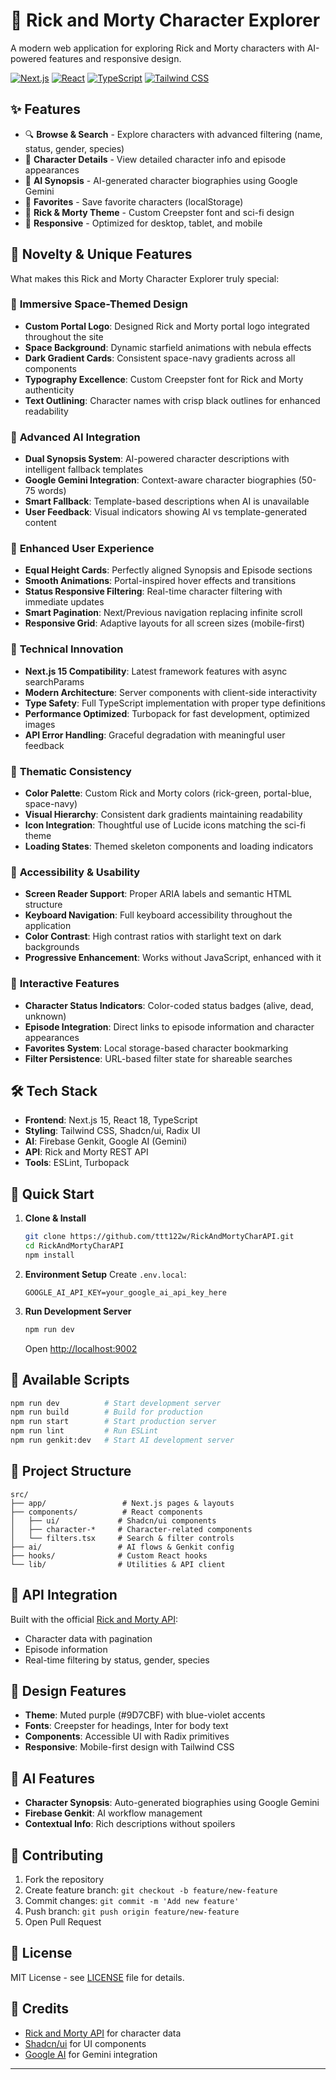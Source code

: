# 🚀 Rick and Morty Character Explorer

A modern web application for exploring Rick and Morty characters with AI-powered features and responsive design.

[![Next.js](https://img.shields.io/badge/Next.js-15.3.3-black?style=flat-square&logo=next.js)](https://nextjs.org/)
[![React](https://img.shields.io/badge/React-18.3.1-blue?style=flat-square&logo=react)](https://reactjs.org/)
[![TypeScript](https://img.shields.io/badge/TypeScript-5.0-blue?style=flat-square&logo=typescript)](https://www.typescriptlang.org/)
[![Tailwind CSS](https://img.shields.io/badge/Tailwind_CSS-3.4.1-38B2AC?style=flat-square&logo=tailwind-css)](https://tailwindcss.com/)

## ✨ Features

- 🔍 **Browse & Search** - Explore characters with advanced filtering (name, status, gender, species)
- 📱 **Character Details** - View detailed character info and episode appearances
- 🤖 **AI Synopsis** - AI-generated character biographies using Google Gemini
- 💾 **Favorites** - Save favorite characters (localStorage)
- 🎨 **Rick & Morty Theme** - Custom Creepster font and sci-fi design
- 📲 **Responsive** - Optimized for desktop, tablet, and mobile

## 🌟 Novelty & Unique Features

What makes this Rick and Morty Character Explorer truly special:

### 🎨 **Immersive Space-Themed Design**
- **Custom Portal Logo**: Designed Rick and Morty portal logo integrated throughout the site
- **Space Background**: Dynamic starfield animations with nebula effects
- **Dark Gradient Cards**: Consistent space-navy gradients across all components
- **Typography Excellence**: Custom Creepster font for Rick and Morty authenticity
- **Text Outlining**: Character names with crisp black outlines for enhanced readability

### 🤖 **Advanced AI Integration**
- **Dual Synopsis System**: AI-powered character descriptions with intelligent fallback templates
- **Google Gemini Integration**: Context-aware character biographies (50-75 words)
- **Smart Fallback**: Template-based descriptions when AI is unavailable
- **User Feedback**: Visual indicators showing AI vs template-generated content

### 🎯 **Enhanced User Experience**
- **Equal Height Cards**: Perfectly aligned Synopsis and Episode sections
- **Smooth Animations**: Portal-inspired hover effects and transitions
- **Status Responsive Filtering**: Real-time character filtering with immediate updates
- **Smart Pagination**: Next/Previous navigation replacing infinite scroll
- **Responsive Grid**: Adaptive layouts for all screen sizes (mobile-first)

### 🔧 **Technical Innovation**
- **Next.js 15 Compatibility**: Latest framework features with async searchParams
- **Modern Architecture**: Server components with client-side interactivity
- **Type Safety**: Full TypeScript implementation with proper type definitions
- **Performance Optimized**: Turbopack for fast development, optimized images
- **API Error Handling**: Graceful degradation with meaningful user feedback

### 🌌 **Thematic Consistency**
- **Color Palette**: Custom Rick and Morty colors (rick-green, portal-blue, space-navy)
- **Visual Hierarchy**: Consistent dark gradients maintaining readability
- **Icon Integration**: Thoughtful use of Lucide icons matching the sci-fi theme
- **Loading States**: Themed skeleton components and loading indicators

### 📱 **Accessibility & Usability**
- **Screen Reader Support**: Proper ARIA labels and semantic HTML structure
- **Keyboard Navigation**: Full keyboard accessibility throughout the application
- **Color Contrast**: High contrast ratios with starlight text on dark backgrounds
- **Progressive Enhancement**: Works without JavaScript, enhanced with it

### 🎪 **Interactive Features**
- **Character Status Indicators**: Color-coded status badges (alive, dead, unknown)
- **Episode Integration**: Direct links to episode information and character appearances
- **Favorites System**: Local storage-based character bookmarking
- **Filter Persistence**: URL-based filter state for shareable searches

## 🛠 Tech Stack

- **Frontend**: Next.js 15, React 18, TypeScript
- **Styling**: Tailwind CSS, Shadcn/ui, Radix UI
- **AI**: Firebase Genkit, Google AI (Gemini)
- **API**: Rick and Morty REST API
- **Tools**: ESLint, Turbopack

## 🚀 Quick Start

1. **Clone & Install**
   ```bash
   git clone https://github.com/ttt122w/RickAndMortyCharAPI.git
   cd RickAndMortyCharAPI
   npm install
   ```

2. **Environment Setup**
   Create `.env.local`:
   ```env
   GOOGLE_AI_API_KEY=your_google_ai_api_key_here
   ```

3. **Run Development Server**
   ```bash
   npm run dev
   ```
   Open [http://localhost:9002](http://localhost:9002)

## 📝 Available Scripts

```bash
npm run dev          # Start development server
npm run build        # Build for production
npm run start        # Start production server
npm run lint         # Run ESLint
npm run genkit:dev   # Start AI development server
```

## 📁 Project Structure

```
src/
├── app/                 # Next.js pages & layouts
├── components/          # React components
│   ├── ui/             # Shadcn/ui components
│   ├── character-*     # Character-related components
│   └── filters.tsx     # Search & filter controls
├── ai/                 # AI flows & Genkit config
├── hooks/              # Custom React hooks
└── lib/                # Utilities & API client
```

## 🔌 API Integration

Built with the official [Rick and Morty API](https://rickandmortyapi.com/):
- Character data with pagination
- Episode information
- Real-time filtering by status, gender, species

## 🎨 Design Features

- **Theme**: Muted purple (#9D7CBF) with blue-violet accents
- **Fonts**: Creepster for headings, Inter for body text
- **Components**: Accessible UI with Radix primitives
- **Responsive**: Mobile-first design with Tailwind CSS

## 🤖 AI Features

- **Character Synopsis**: Auto-generated biographies using Google Gemini
- **Firebase Genkit**: AI workflow management
- **Contextual Info**: Rich descriptions without spoilers

## 🤝 Contributing

1. Fork the repository
2. Create feature branch: `git checkout -b feature/new-feature`
3. Commit changes: `git commit -m 'Add new feature'`
4. Push branch: `git push origin feature/new-feature`
5. Open Pull Request

## 📄 License

MIT License - see [LICENSE](LICENSE) file for details.

## 🙏 Credits

- [Rick and Morty API](https://rickandmortyapi.com/) for character data
- [Shadcn/ui](https://ui.shadcn.com/) for UI components
- [Google AI](https://ai.google.dev/) for Gemini integration

---
